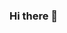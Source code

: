 ### Hi there 👋

<!--
**vilcagamarracf/vilcagamarracf** is a ✨ _special_ ✨ repository because its `README.md` (this file) appears on your GitHub profile.

A brief info about me:

 Hi, I am Cesar Vilca, a 23 years old guy with a bachelor in Agricultural Engineering from the La Molina University (UNALM). Currently I am developing some programming skills in order to finish my thesis. 
 
 Written in 02/02/2021
